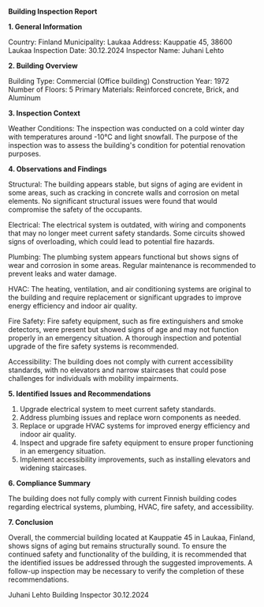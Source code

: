  **Building Inspection Report**

**1. General Information**

Country: Finland
Municipality: Laukaa
Address: Kauppatie 45, 38600 Laukaa
Inspection Date: 30.12.2024
Inspector Name: Juhani Lehto

**2. Building Overview**

Building Type: Commercial (Office building)
Construction Year: 1972
Number of Floors: 5
Primary Materials: Reinforced concrete, Brick, and Aluminum

**3. Inspection Context**

Weather Conditions: The inspection was conducted on a cold winter day with temperatures around -10°C and light snowfall. The purpose of the inspection was to assess the building's condition for potential renovation purposes.

**4. Observations and Findings**

Structural: The building appears stable, but signs of aging are evident in some areas, such as cracking in concrete walls and corrosion on metal elements. No significant structural issues were found that would compromise the safety of the occupants.

Electrical: The electrical system is outdated, with wiring and components that may no longer meet current safety standards. Some circuits showed signs of overloading, which could lead to potential fire hazards.

Plumbing: The plumbing system appears functional but shows signs of wear and corrosion in some areas. Regular maintenance is recommended to prevent leaks and water damage.

HVAC: The heating, ventilation, and air conditioning systems are original to the building and require replacement or significant upgrades to improve energy efficiency and indoor air quality.

Fire Safety: Fire safety equipment, such as fire extinguishers and smoke detectors, were present but showed signs of age and may not function properly in an emergency situation. A thorough inspection and potential upgrade of the fire safety systems is recommended.

Accessibility: The building does not comply with current accessibility standards, with no elevators and narrow staircases that could pose challenges for individuals with mobility impairments.

**5. Identified Issues and Recommendations**

1. Upgrade electrical system to meet current safety standards.
2. Address plumbing issues and replace worn components as needed.
3. Replace or upgrade HVAC systems for improved energy efficiency and indoor air quality.
4. Inspect and upgrade fire safety equipment to ensure proper functioning in an emergency situation.
5. Implement accessibility improvements, such as installing elevators and widening staircases.

**6. Compliance Summary**

The building does not fully comply with current Finnish building codes regarding electrical systems, plumbing, HVAC, fire safety, and accessibility.

**7. Conclusion**

Overall, the commercial building located at Kauppatie 45 in Laukaa, Finland, shows signs of aging but remains structurally sound. To ensure the continued safety and functionality of the building, it is recommended that the identified issues be addressed through the suggested improvements. A follow-up inspection may be necessary to verify the completion of these recommendations.

Juhani Lehto
Building Inspector
30.12.2024